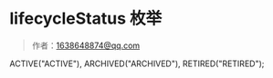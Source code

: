 # lifecycleStatus 枚举

> 作者：1638648874@qq.com

ACTIVE("ACTIVE"),
 ARCHIVED("ARCHIVED"),
 RETIRED("RETIRED");